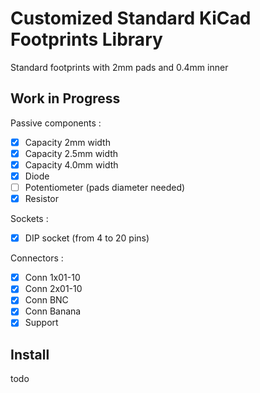# Customized Standard KiCad Footprints Library

Standard footprints with 2mm pads and 0.4mm inner

## Work in Progress

Passive components :
- [x] Capacity 2mm width
- [x] Capacity 2.5mm width
- [x] Capacity 4.0mm width
- [x] Diode
- [ ] Potentiometer (pads diameter needed)
- [x] Resistor

Sockets :
- [x] DIP socket (from 4 to 20 pins)

Connectors :
- [x] Conn 1x01-10
- [x] Conn 2x01-10
- [x] Conn BNC
- [x] Conn Banana
- [x] Support

## Install

todo
